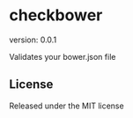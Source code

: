 checkbower
==========

version: 0.0.1

Validates your bower.json file


## License

Released under the MIT license
